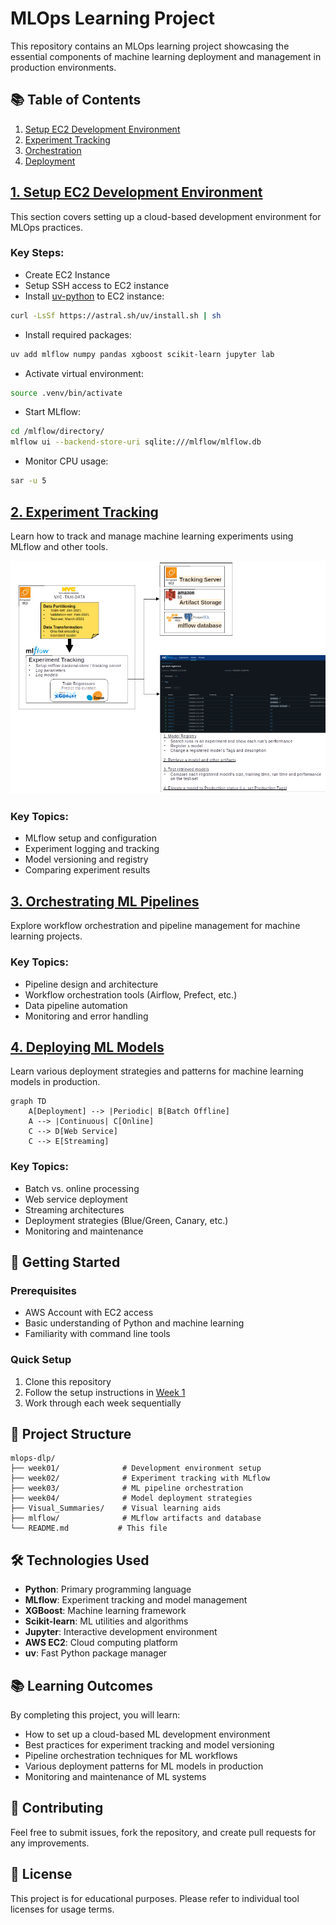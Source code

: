 # MLOps Learning Project

This repository contains an MLOps learning project showcasing the essential components of machine learning deployment and management in production environments.

## 📚 Table of Contents

1. [Setup EC2 Development Environment](/week01/)
2. [Experiment Tracking](/week02/)
3. [Orchestration](/week03/)
4. [Deployment](/week04/)

## [1. Setup EC2 Development Environment](/week01/) <a name="01-setup-development-environment"></a>

This section covers setting up a cloud-based development environment for MLOps practices.

### Key Steps:
- Create EC2 Instance
- Setup SSH access to EC2 instance
- Install [uv-python](https://docs.astral.sh/uv/getting-started/installation/) to EC2 instance:
```bash
curl -LsSf https://astral.sh/uv/install.sh | sh
```
- Install required packages:
```bash
uv add mlflow numpy pandas xgboost scikit-learn jupyter lab
```
- Activate virtual environment:
```bash
source .venv/bin/activate
```
- Start MLflow:
```bash
cd /mlflow/directory/
mlflow ui --backend-store-uri sqlite:///mlflow/mlflow.db
```
- Monitor CPU usage:
```bash
sar -u 5
```

## [2. Experiment Tracking](/week02/) <a name="02-experiment-tracking"></a>

Learn how to track and manage machine learning experiments using MLflow and other tools.

![Experiment-Tracking-Visual-Summary](/Visual_Summaries/W2-Experiment-Tracking_v2.png)

### Key Topics:
- MLflow setup and configuration
- Experiment logging and tracking
- Model versioning and registry
- Comparing experiment results

## [3. Orchestrating ML Pipelines](/week03/) <a name="03-orchestration"></a>

Explore workflow orchestration and pipeline management for machine learning projects.

### Key Topics:
- Pipeline design and architecture
- Workflow orchestration tools (Airflow, Prefect, etc.)
- Data pipeline automation
- Monitoring and error handling

## [4. Deploying ML Models](/week04/) <a name="04-deployment"></a>

Learn various deployment strategies and patterns for machine learning models in production.

```mermaid
graph TD
    A[Deployment] --> |Periodic| B[Batch Offline]
    A --> |Continuous| C[Online]
    C --> D[Web Service]
    C --> E[Streaming]
```

### Key Topics:
- Batch vs. online processing
- Web service deployment
- Streaming architectures
- Deployment strategies (Blue/Green, Canary, etc.)
- Monitoring and maintenance

## 🚀 Getting Started

### Prerequisites
- AWS Account with EC2 access
- Basic understanding of Python and machine learning
- Familiarity with command line tools

### Quick Setup
1. Clone this repository
2. Follow the setup instructions in [Week 1](/week01/)
3. Work through each week sequentially

## 📁 Project Structure

```
mlops-dlp/
├── week01/              # Development environment setup
├── week02/              # Experiment tracking with MLflow
├── week03/              # ML pipeline orchestration
├── week04/              # Model deployment strategies
├── Visual_Summaries/    # Visual learning aids
├── mlflow/              # MLflow artifacts and database
└── README.md           # This file
```

## 🛠️ Technologies Used

- **Python**: Primary programming language
- **MLflow**: Experiment tracking and model management
- **XGBoost**: Machine learning framework
- **Scikit-learn**: ML utilities and algorithms
- **Jupyter**: Interactive development environment
- **AWS EC2**: Cloud computing platform
- **uv**: Fast Python package manager

## 📚 Learning Outcomes

By completing this project, you will learn:
- How to set up a cloud-based ML development environment
- Best practices for experiment tracking and model versioning
- Pipeline orchestration techniques for ML workflows
- Various deployment patterns for ML models in production
- Monitoring and maintenance of ML systems

## 🤝 Contributing

Feel free to submit issues, fork the repository, and create pull requests for any improvements.

## 📄 License

This project is for educational purposes. Please refer to individual tool licenses for usage terms.